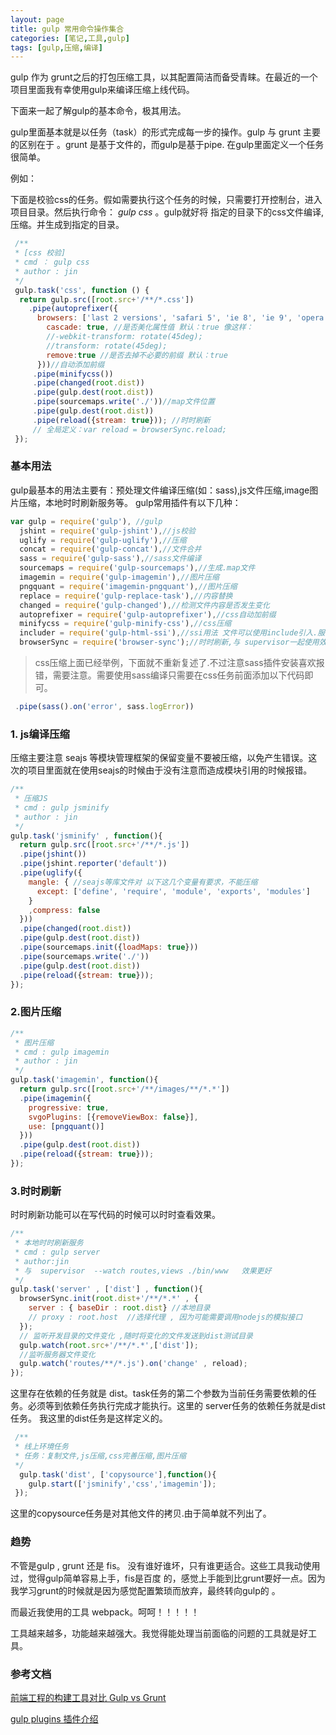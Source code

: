 ```yaml
---
layout: page
title: gulp 常用命令操作集合
categories: [笔记,工具,gulp]
tags: [gulp,压缩,编译]
---
```


gulp 作为 grunt之后的打包压缩工具，以其配置简洁而备受青睐。在最近的一个项目里面我有幸使用gulp来编译压缩上线代码。

下面来一起了解gulp的基本命令，极其用法。

gulp里面基本就是以任务（task）的形式完成每一步的操作。gulp 与 grunt 主要的区别在于 。grunt 是基于文件的，而gulp是基于pipe.
在gulp里面定义一个任务很简单。

例如：

下面是校验css的任务。假如需要执行这个任务的时候，只需要打开控制台，进入项目目录。然后执行命令： *gulp css* 。gulp就好将
指定的目录下的css文件编译,压缩。并生成到指定的目录。

```js
 /**
 * [css 校验]
 * cmd ： gulp css
 * author : jin
 */
 gulp.task('css', function () {
  return gulp.src([root.src+'/**/*.css'])
    .pipe(autoprefixer({
      browsers: ['last 2 versions', 'safari 5', 'ie 8', 'ie 9', 'opera 12.1', 'ios 6', 'android 4'],
        cascade: true, //是否美化属性值 默认：true 像这样：
        //-webkit-transform: rotate(45deg);
        //transform: rotate(45deg);
        remove:true //是否去掉不必要的前缀 默认：true
      }))//自动添加前缀
     .pipe(minifycss())
     .pipe(changed(root.dist))
     .pipe(gulp.dest(root.dist))
     .pipe(sourcemaps.write('./'))//map文件位置
     .pipe(gulp.dest(root.dist))
     .pipe(reload({stream: true})); //时时刷新  
     // 全局定义：var reload = browserSync.reload;
 });
```


### 基本用法
gulp最基本的用法主要有：预处理文件编译压缩(如：sass),js文件压缩,image图片压缩，本地时时刷新服务等。
gulp常用插件有以下几种：


```js
var gulp = require('gulp'), //gulp
  jshint = require('gulp-jshint'),//js校验
  uglify = require('gulp-uglify'),//压缩
  concat = require('gulp-concat'),//文件合并
  sass = require('gulp-sass'),//sass文件编译
  sourcemaps = require('gulp-sourcemaps'),//生成.map文件
  imagemin = require('gulp-imagemin'),//图片压缩
  pngquant = require('imagemin-pngquant'),//图片压缩
  replace = require('gulp-replace-task'),//内容替换
  changed = require('gulp-changed'),//检测文件内容是否发生变化
  autoprefixer = require('gulp-autoprefixer'),//css自动加前缀
  minifycss = require('gulp-minify-css'),//css压缩
  includer = require('gulp-html-ssi'),//ssi用法 文件可以使用include引入.服务器语法
  browserSync = require('browser-sync');//时时刷新,与 supervisor一起使用效果更好
```

>css压缩上面已经举例，下面就不重新复述了.不过注意sass插件安装喜欢报错，需要注意。需要使用sass编译只需要在css任务前面添加以下代码即可。

```js
 .pipe(sass().on('error', sass.logError))
```

### 1. js编译压缩
压缩主要注意 seajs 等模块管理框架的保留变量不要被压缩，以免产生错误。这次的项目里面就在使用seajs的时候由于没有注意而造成模块引用的时候报错。

```js
/**
 * 压缩JS
 * cmd : gulp jsminify
 * author : jin
 */
gulp.task('jsminify' , function(){
  return gulp.src([root.src+'/**/*.js'])
  .pipe(jshint())
  .pipe(jshint.reporter('default'))
  .pipe(uglify({
    mangle: { //seajs等库文件对 以下这几个变量有要求，不能压缩
      except: ['define', 'require', 'module', 'exports', 'modules']
    }
    ,compress: false
  }))
  .pipe(changed(root.dist))
  .pipe(gulp.dest(root.dist))
  .pipe(sourcemaps.init({loadMaps: true}))
  .pipe(sourcemaps.write('./'))
  .pipe(gulp.dest(root.dist))
  .pipe(reload({stream: true}));
});
```

### 2.图片压缩

```js
/**
 * 图片压缩
 * cmd : gulp imagemin
 * author : jin
 */
gulp.task('imagemin', function(){
  return gulp.src([root.src+'/**/images/**/*.*'])
  .pipe(imagemin({
    progressive: true,
    svgoPlugins: [{removeViewBox: false}],
    use: [pngquant()]
  }))
  .pipe(gulp.dest(root.dist))
  .pipe(reload({stream: true}));
});
```

### 3.时时刷新
时时刷新功能可以在写代码的时候可以时时查看效果。

```js
/**
 * 本地时时刷新服务
 * cmd : gulp server
 * author:jin
 * 与  supervisor  --watch routes,views ./bin/www   效果更好
 */
gulp.task('server' , ['dist'] , function(){
  browserSync.init(root.dist+'/**/*.*' , {
    server : { baseDir : root.dist} //本地目录
    // proxy : root.host  //选择代理 , 因为可能需要调用nodejs的模拟接口
  });
  // 监听开发目录的文件变化 ,随时将变化的文件发送到dist测试目录
  gulp.watch(root.src+'/**/*.*',['dist']);
  //监听服务器文件变化
  gulp.watch('routes/**/*.js').on('change' , reload);
});
```

这里存在依赖的任务就是 dist。task任务的第二个参数为当前任务需要依赖的任务。必须等到依赖任务执行完成才能执行。这里的
server任务的依赖任务就是dist任务。
我这里的dist任务是这样定义的。

```js
 /**
 * 线上环境任务
 * 任务：复制文件,js压缩,css完善压缩,图片压缩
 */
  gulp.task('dist', ['copysource'],function(){
    gulp.start(['jsminify','css','imagemin']);
 });
```

这里的copysource任务是对其他文件的拷贝.由于简单就不列出了。

### 趋势
不管是gulp , grunt 还是 fis。 没有谁好谁坏，只有谁更适合。这些工具我动使用过，觉得gulp简单容易上手，fis是百度
的，感觉上手能到比grunt要好一点。因为我学习grunt的时候就是因为感觉配置繁琐而放弃，最终转向gulp的 。

而最近我使用的工具 webpack。呵呵！！！！！ 

工具越来越多，功能越来越强大。我觉得能处理当前面临的问题的工具就是好工具。

### 参考文档

[前端工程的构建工具对比 Gulp vs Grunt](https://segmentfault.com/a/1190000002491282)

[gulp plugins 插件介绍 ](http://colobu.com/2014/11/17/gulp-plugins-introduction/#gulp-src%28globs[,_options]%29)  